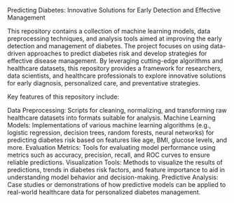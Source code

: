 Predicting Diabetes: Innovative Solutions for Early Detection and Effective Management

This repository contains a collection of machine learning models, data preprocessing techniques, and analysis tools aimed at improving the early detection and management of diabetes. The project focuses on using data-driven approaches to predict diabetes risk and develop strategies for effective disease management. By leveraging cutting-edge algorithms and healthcare datasets, this repository provides a framework for researchers, data scientists, and healthcare professionals to explore innovative solutions for early diagnosis, personalized care, and preventative strategies.

Key features of this repository include:

Data Preprocessing: Scripts for cleaning, normalizing, and transforming raw healthcare datasets into formats suitable for analysis.
Machine Learning Models: Implementations of various machine learning algorithms (e.g., logistic regression, decision trees, random forests, neural networks) for predicting diabetes risk based on features like age, BMI, glucose levels, and more.
Evaluation Metrics: Tools for evaluating model performance using metrics such as accuracy, precision, recall, and ROC curves to ensure reliable predictions.
Visualization Tools: Methods to visualize the results of predictions, trends in diabetes risk factors, and feature importance to aid in understanding model behavior and decision-making.
Predictive Analysis: Case studies or demonstrations of how predictive models can be applied to real-world healthcare data for personalized diabetes management.
